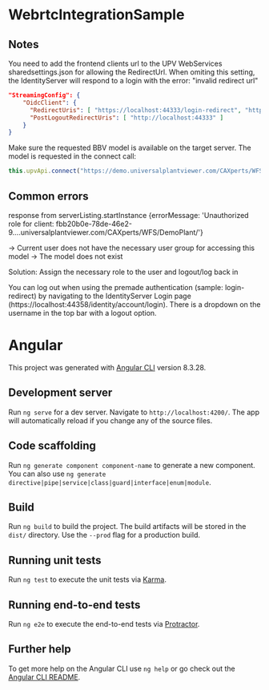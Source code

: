 # WebrtcIntegrationSample

## Notes

You need to add the frontend clients url to the UPV WebServices sharedsettings.json for allowing the RedirectUrl.
When omiting this setting, the IdentityServer will respond to a login with the error: "invalid redirect url"

```json
"StreamingConfig": {
    "OidcClient": {
      "RedirectUris": [ "https://localhost:44333/login-redirect", "https://localhost:44333/login-popup" ],
      "PostLogoutRedirectUris": [ "http://localhost:44333" ]
    }
}
```

Make sure the requested BBV model is available on the target server.
The model is requested in the connect call:

```javascript
this.upvApi.connect("https://demo.universalplantviewer.com/CAXperts/WFS/DemoPlant", 'displayname', this.player.nativeElement);
```

## Common errors

response from serverListing.startInstance {errorMessage: 'Unauthorized role for client: fbb20b0e-78de-46e2-9….universalplantviewer.com/CAXperts/WFS/DemoPlant/'}

-> Current user does not have the necessary user group for accessing this model
-> The model does not exist

Solution: Assign the necessary role to the user and logout/log back in

You can log out when using the premade authentication (sample: login-redirect) by navigating to the IdentityServer Login page (https://localhost:44358/identity/account/login). There is a dropdown on the username in the top bar with a logout option.

# Angular

This project was generated with [Angular CLI](https://github.com/angular/angular-cli) version 8.3.28.

## Development server

Run `ng serve` for a dev server. Navigate to `http://localhost:4200/`. The app will automatically reload if you change any of the source files.

## Code scaffolding

Run `ng generate component component-name` to generate a new component. You can also use `ng generate directive|pipe|service|class|guard|interface|enum|module`.

## Build

Run `ng build` to build the project. The build artifacts will be stored in the `dist/` directory. Use the `--prod` flag for a production build.

## Running unit tests

Run `ng test` to execute the unit tests via [Karma](https://karma-runner.github.io).

## Running end-to-end tests

Run `ng e2e` to execute the end-to-end tests via [Protractor](http://www.protractortest.org/).

## Further help

To get more help on the Angular CLI use `ng help` or go check out the [Angular CLI README](https://github.com/angular/angular-cli/blob/master/README.md).